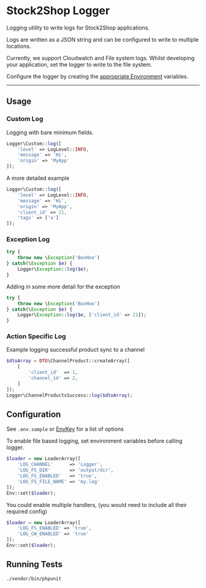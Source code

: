 # Stock2Shop Logger

Logging utility to write logs for Stock2Shop applications.

Logs are written as a JSON string and can be configured to write to multiple locations. 

Currently, we support Cloudwatch and File system logs.
Whilst developing your application, set the logger to write to the file system.

Configure the logger by creating the [appropriate Environment](src/EnvKey.php) variables.

-----

## Usage

### Custom Log

Logging with bare minimum fields.

```php
Logger\Custom::log([
    'level' => LogLevel::INFO,
    'message' => 'Hi',
    'origin' => 'MyApp'
]);
```

A more detailed example

```php
Logger\Custom::log([
    'level' => LogLevel::INFO,
    'message' => 'Hi',
    'origin' => 'MyApp',
    'client_id' => 21,
    'tags' => ['a']
]);
```

### Exception Log

```php
try {
    throw new \Exception('BooHoo')
} catch(\Exception $e) {
    Logger\Exception::log($e);
}
```

Adding in some more detail for the exception

```php
try {
    throw new \Exception('BooHoo')
} catch(\Exception $e) {
    Logger\Exception::log($e, ['client_id' => 21]);
}
```

### Action Specific Log

Example logging successful product sync to a channel

```php
$dtoArray = DTO\ChannelProduct::createArray([
    [
        'client_id'  => 1,
        'channel_id' => 2,
    ]
]);
Logger\ChannelProductsSuccess::log($dtoArray);
```

## Configuration

See `.env.sample` or [EnvKey](src/EnvKey.php) for a list of options

To enable file based logging, set environment variables before calling logger.

```php
$loader = new LoaderArray([
    'LOG_CHANNEL'      => 'Logger',
    'LOG_FS_DIR'       => 'output/dir',
    'LOG_FS_ENABLED'   => 'true',
    'LOG_FS_FILE_NAME' => 'my.log'
]);
Env::set($loader);
```

You could enable multiple handlers, (you would need to include all their required config)

```php
$loader = new LoaderArray([
    'LOG_FS_ENABLED' => 'true',
    'LOG_CW_ENABLED' => 'true'
]);
Env::set($loader);
```

## Running Tests

```bash
./vendor/bin/phpunit
```
